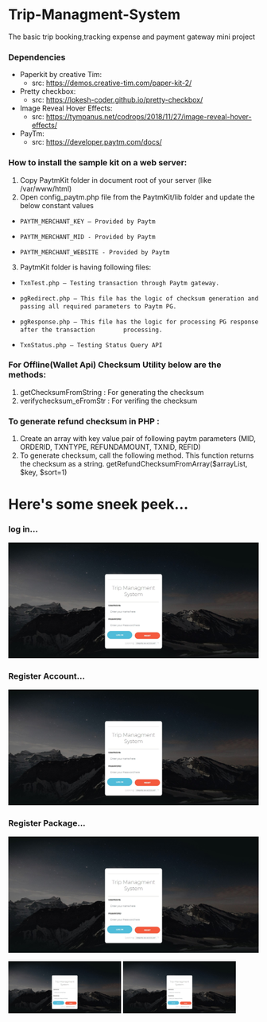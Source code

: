 # Trip-Managment-System
The basic trip booking,tracking expense and payment gateway mini project

### Dependencies
- Paperkit by creative Tim:
  -  src: https://demos.creative-tim.com/paper-kit-2/
- Pretty checkbox:
  -  src: https://lokesh-coder.github.io/pretty-checkbox/
- Image Reveal Hover Effects:
  -  src: https://tympanus.net/codrops/2018/11/27/image-reveal-hover-effects/
- PayTm:
  -  src: https://developer.paytm.com/docs/
###  How to install the sample kit on a web server:
1.   Copy PaytmKit folder in document root of your server (like /var/www/html)
2.   Open config_paytm.php file from the PaytmKit/lib folder and update the below constant values
-     PAYTM_MERCHANT_KEY – Provided by Paytm
-     PAYTM_MERCHANT_MID - Provided by Paytm
-     PAYTM_MERCHANT_WEBSITE - Provided by Paytm
3.   PaytmKit folder is having following files:
-     TxnTest.php – Testing transaction through Paytm gateway.
-     pgRedirect.php – This file has the logic of checksum generation and passing all required parameters to Paytm PG. 
-     pgResponse.php – This file has the logic for processing PG response after the transaction        processing.
-     TxnStatus.php – Testing Status Query API

###  For Offline(Wallet Api) Checksum Utility below are the methods:
  1.  getChecksumFromString : For generating the checksum
  2.  verifychecksum_eFromStr : For verifing the checksum

###  To generate refund checksum in PHP :
  1.  Create an array with key value pair of following paytm parameters 
     (MID, ORDERID, TXNTYPE, REFUNDAMOUNT, TXNID, REFID)
  2.  To generate checksum, call the following method. This function returns the checksum as a string.
     getRefundChecksumFromArray($arrayList, $key, $sort=1)
# Here's some sneek peek...
### log in...
![](login.jpg)
### Register Account...
![](login.jpg)
### Register Package...
![](login.jpg)
<p float="left">
    <img src="login.jpg" alt="Trulli" width="45%">
    <img src="login.jpg" alt="Trulli" width="45%">
</p>
